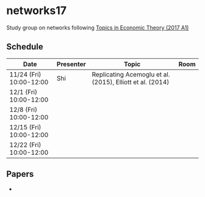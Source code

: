 # networks17
Study group on networks
following [Topics in Economic Theory (2017 A1)](http://www.oyama.e.u-tokyo.ac.jp/theory17/)

## Schedule

| Date                    | Presenter | Topic                                                      | Room |
| ----------------------- | --------- | ---------------------------------------------------------- | ---- |
| 11/24 (Fri) 10:00-12:00 | Shi       | Replicating Acemoglu et al. (2015), Elliott et al. (2014)  |      |
| 12/1 (Fri) 10:00-12:00  |           |                                                            |      |
| 12/8 (Fri) 10:00-12:00  |           |                                                            |      |
| 12/15 (Fri) 10:00-12:00 |           |                                                            |      |
| 12/22 (Fri) 10:00-12:00 |           |                                                            |      |

## Papers

*
